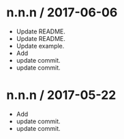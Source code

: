 
n.n.n / 2017-06-06
==================

  * Update README.
  * Update README.
  * Update example.
  * Add
  * update commit.
  * update commit.

n.n.n / 2017-05-22
==================

  * Add
  * update commit.
  * update commit.
